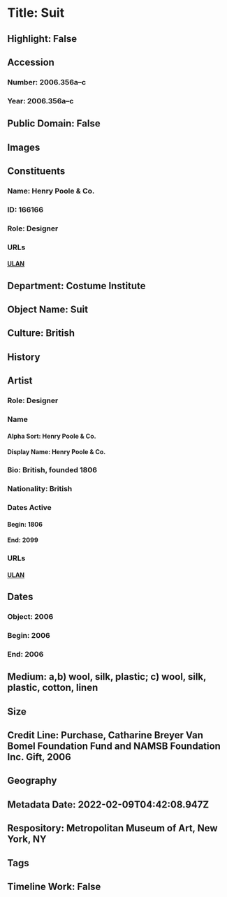 # Title: Suit
## Highlight: False
## Accession
### Number: 2006.356a–c
### Year: 2006.356a–c
## Public Domain: False
## Images
## Constituents
### Name: Henry Poole &amp; Co.
### ID: 166166
### Role: Designer
### URLs
#### [ULAN](http://vocab.getty.edu/page/ulan/500524541)
## Department: Costume Institute
## Object Name: Suit
## Culture: British
## History
## Artist
### Role: Designer
### Name
#### Alpha Sort: Henry Poole & Co.
#### Display Name: Henry Poole & Co.
### Bio: British, founded 1806
### Nationality: British
### Dates Active
#### Begin: 1806
#### End: 2099
### URLs
#### [ULAN](http://vocab.getty.edu/page/ulan/500524541)
## Dates
### Object: 2006
### Begin: 2006
### End: 2006
## Medium: a,b) wool, silk, plastic; c) wool, silk, plastic, cotton, linen
## Size
## Credit Line: Purchase, Catharine Breyer Van Bomel Foundation Fund and NAMSB Foundation Inc. Gift, 2006
## Geography
## Metadata Date: 2022-02-09T04:42:08.947Z
## Respository: Metropolitan Museum of Art, New York, NY
## Tags
## Timeline Work: False